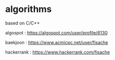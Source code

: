 # algorithms
based on C/C++

algospot : https://algospot.com/user/profile/6130

baekjoon : https://www.acmicpc.net/user/fisache

hackerrank : https://www.hackerrank.com/fisache